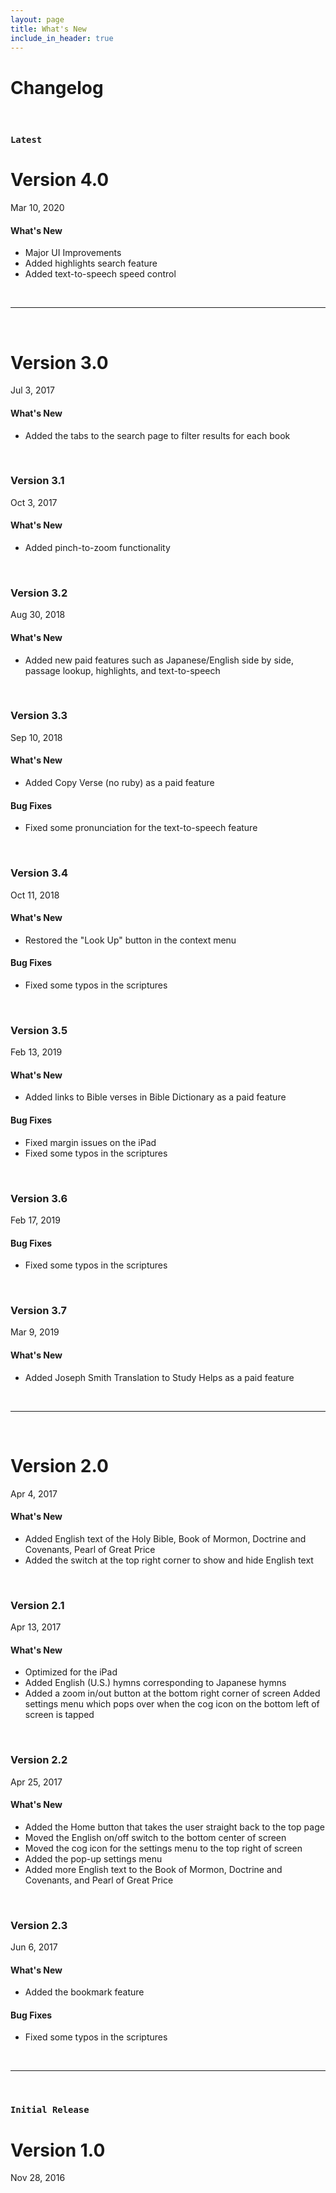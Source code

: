 ```yaml
---
layout: page
title: What's New
include_in_header: true
---
```


# Changelog

<br>

### `Latest`
# **Version 4.0**
Mar 10, 2020
#### What's New
- Major UI Improvements
- Added highlights search feature
- Added text-to-speech speed control

<br>


________
<br>

# **Version 3.0**
Jul 3, 2017
#### What's New
- Added the tabs to the search page to filter results for each book

<br>

### **Version 3.1**
Oct 3, 2017
#### What's New
- Added pinch-to-zoom functionality

<br>

### **Version 3.2**
Aug 30, 2018
#### What's New
- Added new paid features such as Japanese/English side by side, passage lookup, highlights, and text-to-speech

<br>

### **Version 3.3**
Sep 10, 2018
#### What's New
- Added Copy Verse (no ruby) as a paid feature

#### Bug Fixes
- Fixed some pronunciation for the text-to-speech feature

<br>

### **Version 3.4**
Oct 11, 2018
#### What's New
- Restored the "Look Up" button in the context menu

#### Bug Fixes
- Fixed some typos in the scriptures

<br>

### **Version 3.5**
Feb 13, 2019
#### What's New
- Added links to Bible verses in Bible Dictionary as a paid feature

#### Bug Fixes
- Fixed margin issues on the iPad
- Fixed some typos in the scriptures

<br>

### **Version 3.6**
Feb 17, 2019
#### Bug Fixes
- Fixed some typos in the scriptures

<br>

### **Version 3.7**
Mar 9, 2019
#### What's New
- Added Joseph Smith Translation to Study Helps as a paid feature

<br>


________
<br>

# **Version 2.0**
Apr 4, 2017
#### What's New
- Added English text of the Holy Bible, Book of Mormon, Doctrine and Covenants, Pearl of Great Price
- Added the switch at the top right corner to show and hide English text

<br>

### **Version 2.1**
Apr 13, 2017
#### What's New
- Optimized for the iPad 
- Added English (U.S.) hymns corresponding to Japanese hymns
- Added a zoom in/out button at the bottom right corner of screen
Added settings menu which pops over when the cog icon on the bottom left of screen is tapped

<br>

### **Version 2.2**
Apr 25, 2017
#### What's New
- Added the Home button that takes the user straight back to the top page
- Moved the English on/off switch to the bottom center of screen
- Moved the cog icon for the settings menu to the top right of screen
- Added the pop-up settings menu
- Added more English text to the Book of Mormon, Doctrine and Covenants, and Pearl of Great Price

<br>

### **Version 2.3**
Jun 6, 2017
#### What's New
- Added the bookmark feature

#### Bug Fixes
- Fixed some typos in the scriptures

<br>

________
<br>

### `Initial Release`
# **Version 1.0**
Nov 28, 2016

<br>